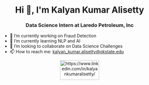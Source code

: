 <h1 align="center"> Hi 👋, I'm Kalyan Kumar Alisetty</h1>

<h3 align="center"> Data Science Intern at Laredo Petroleum, Inc  </h3>



- 🔭 I’m currently working on Fraud Detection
- 🌱 I’m currently learning NLP and AI
- 👯 I’m looking to collaborate on Data Science Challenges
- 📫 How to reach me: kalyan_kumar.alisetty@okstate.edu

<p align="center">
<a href="https://www.linkedin.com/in/kalyankumaralisetty/" target="blank"><img align="center" src="https://encrypted-tbn0.gstatic.com/images?q=tbn:ANd9GcTvem5pBhncZLUeCcT5Tg42tnB8k_Z-zoH1YA&usqp=CAU" alt="https://www.linkedin.com/in/kalyankumaralisetty/" height="64" width="128" /></a>
</p>
